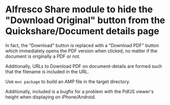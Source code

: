 Alfresco Share module to hide the "Download Original" button from the Quickshare/Document details page
======================================================================================================

In fact, the "Download" button is replaced with a "Download PDF" button 
which immediately opens the PDF version when clicked, no matter if the 
document is originally a PDF or not.

Additionally, URLs to Download PDF on document-details are formed such
that the filename is included in the URL.

Use `mvn package` to build an AMP file in the target directory.

Additionally, included is a bugfix for a problem with the PdfJS viewer's height
when displaying on iPhone/Android.
